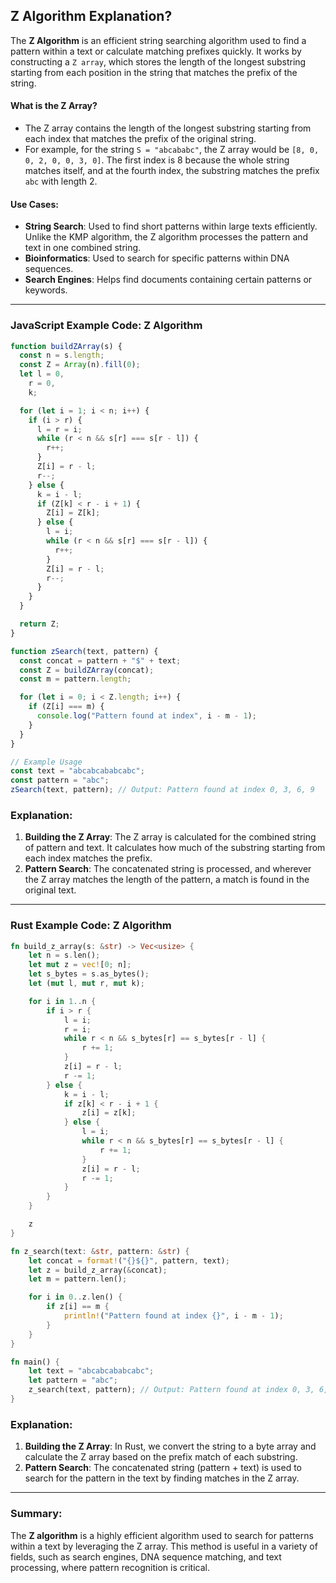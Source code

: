 ## Z Algorithm Explanation?

The **Z Algorithm** is an efficient string searching algorithm used to find a pattern within a text or calculate matching prefixes quickly. It works by constructing a `Z array`, which stores the length of the longest substring starting from each position in the string that matches the prefix of the string.

#### **What is the Z Array?**

- The Z array contains the length of the longest substring starting from each index that matches the prefix of the original string.
- For example, for the string `S = "abcababc"`, the Z array would be `[8, 0, 0, 2, 0, 0, 3, 0]`. The first index is 8 because the whole string matches itself, and at the fourth index, the substring matches the prefix `abc` with length 2.

#### **Use Cases**:

- **String Search**: Used to find short patterns within large texts efficiently. Unlike the KMP algorithm, the Z algorithm processes the pattern and text in one combined string.
- **Bioinformatics**: Used to search for specific patterns within DNA sequences.
- **Search Engines**: Helps find documents containing certain patterns or keywords.

---

### **JavaScript Example Code: Z Algorithm**

```javascript
function buildZArray(s) {
  const n = s.length;
  const Z = Array(n).fill(0);
  let l = 0,
    r = 0,
    k;

  for (let i = 1; i < n; i++) {
    if (i > r) {
      l = r = i;
      while (r < n && s[r] === s[r - l]) {
        r++;
      }
      Z[i] = r - l;
      r--;
    } else {
      k = i - l;
      if (Z[k] < r - i + 1) {
        Z[i] = Z[k];
      } else {
        l = i;
        while (r < n && s[r] === s[r - l]) {
          r++;
        }
        Z[i] = r - l;
        r--;
      }
    }
  }

  return Z;
}

function zSearch(text, pattern) {
  const concat = pattern + "$" + text;
  const Z = buildZArray(concat);
  const m = pattern.length;

  for (let i = 0; i < Z.length; i++) {
    if (Z[i] === m) {
      console.log("Pattern found at index", i - m - 1);
    }
  }
}

// Example Usage
const text = "abcabcababcabc";
const pattern = "abc";
zSearch(text, pattern); // Output: Pattern found at index 0, 3, 6, 9
```

### **Explanation**:

1. **Building the Z Array**: The Z array is calculated for the combined string of pattern and text. It calculates how much of the substring starting from each index matches the prefix.
2. **Pattern Search**: The concatenated string is processed, and wherever the Z array matches the length of the pattern, a match is found in the original text.

---

### **Rust Example Code: Z Algorithm**

```rust
fn build_z_array(s: &str) -> Vec<usize> {
    let n = s.len();
    let mut z = vec![0; n];
    let s_bytes = s.as_bytes();
    let (mut l, mut r, mut k);

    for i in 1..n {
        if i > r {
            l = i;
            r = i;
            while r < n && s_bytes[r] == s_bytes[r - l] {
                r += 1;
            }
            z[i] = r - l;
            r -= 1;
        } else {
            k = i - l;
            if z[k] < r - i + 1 {
                z[i] = z[k];
            } else {
                l = i;
                while r < n && s_bytes[r] == s_bytes[r - l] {
                    r += 1;
                }
                z[i] = r - l;
                r -= 1;
            }
        }
    }

    z
}

fn z_search(text: &str, pattern: &str) {
    let concat = format!("{}${}", pattern, text);
    let z = build_z_array(&concat);
    let m = pattern.len();

    for i in 0..z.len() {
        if z[i] == m {
            println!("Pattern found at index {}", i - m - 1);
        }
    }
}

fn main() {
    let text = "abcabcababcabc";
    let pattern = "abc";
    z_search(text, pattern); // Output: Pattern found at index 0, 3, 6, 9
}
```

### **Explanation**:

1. **Building the Z Array**: In Rust, we convert the string to a byte array and calculate the Z array based on the prefix match of each substring.
2. **Pattern Search**: The concatenated string (pattern + text) is used to search for the pattern in the text by finding matches in the Z array.

---

### **Summary**:

The **Z algorithm** is a highly efficient algorithm used to search for patterns within a text by leveraging the Z array. This method is useful in a variety of fields, such as search engines, DNA sequence matching, and text processing, where pattern recognition is critical.
